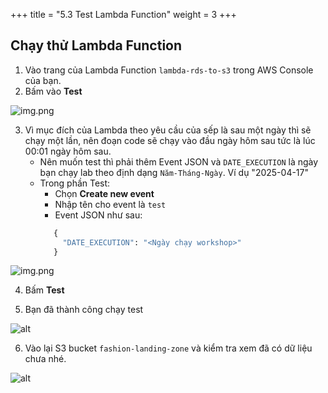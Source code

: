 +++
title = "5.3 Test Lambda Function"
weight = 3
+++

## Chạy thử Lambda Function

1. Vào trang của Lambda Function `lambda-rds-to-s3` trong AWS Console của bạn.
2. Bấm vào **Test**

![img.png](/images/test-connection/img_9.png)

3. Vì mục đích của Lambda theo yêu cầu của sếp là sau một ngày thì sẽ chạy một lần, nên đoạn code sẽ chạy vào đầu ngày hôm sau
tức là lúc 00:01 ngày hôm sau. 
   - Nên muốn test thì phải thêm Event JSON và `DATE_EXECUTION` là ngày bạn chạy lab theo định dạng `Năm-Tháng-Ngày`. Ví dụ "2025-04-17"
   - Trong phần Test:
     - Chọn **Create new event**
     - Nhập tên cho event là `test`
     - Event JSON như sau:
     ```python
        {
          "DATE_EXECUTION": "<Ngày chạy workshop>"
        }
     ```
![img.png](/images/test-connection/img_10.png)

4. Bấm **Test**

5. Bạn đã thành công chạy test 

![alt](/images/test-connection/img_11.png)

6. Vào lại S3 bucket `fashion-landing-zone` và kiểm tra xem đã có dữ liệu chưa nhé.

![alt](/images/test-connection/img_12.png)

